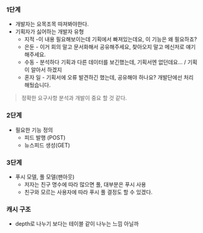 ### 1단계

- 개발자는 요목조목 따져봐야한다.
- 기획자가 싫어하는 개발자 유형
  - 지적 -이 내용 필요해보이는데 기획에서 빠져있는데요, 이 기능은 왜 필요하죠?
  - 은둔 - 이거 회의 말고 문서화해서 공유해주세요, 찾아오지 말고 메신저로 얘기해주세요.
  - 수동 - 분석하다 기획과 다른 데이터를 보긴했는데, 기획서엔 없던데요… / 기획이 알아서 하겠지
  - 혼자 일 - 기획서에 오류 발견하긴 했는데, 공유해야 하나요? 개발단에선 처리 해뒀습니다.

> 정확한 요구사항 분석과 개발이 중요 할 것 같다.

### 2단계
- 필요한 기능 정의
  - 피드 발행 (POST)
  - 뉴스피드 생성(GET)

### 3단계

- 푸시 모델, 풀 모델(팬아웃)
  - 저자는 친구 명수에 따라 많으면 풀, 대부분은 푸시 사용
  - 친구와 모르는 사용자에 따라 푸시 풀 결정도 할 수 있겠다.

### 캐시 구조

- depth로 나누기 보다는 테이블 같이 나누는 느낌 아닐까